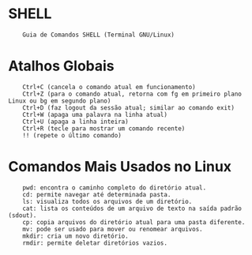 # SHELL
        
        Guia de Comandos SHELL (Terminal GNU/Linux)

# Atalhos Globais

        Ctrl+C (cancela o comando atual em funcionamento)
        Ctrl+Z (para o comando atual, retorna com fg em primeiro plano Linux ou bg em segundo plano)
        Ctrl+D (faz logout da sessão atual; similar ao comando exit)
        Ctrl+W (apaga uma palavra na linha atual)
        Ctrl+U (apaga a linha inteira)
        Ctrl+R (tecle para mostrar um comando recente)
        !! (repete o último comando)

# Comandos Mais Usados no Linux

        pwd: encontra o caminho completo do diretório atual.
        cd: permite navegar até determinada pasta.
        ls: visualiza todos os arquivos de um diretório.
        cat: lista os conteúdos de um arquivo de texto na saída padrão (sdout).
        cp: copia arquivos do diretório atual para uma pasta diferente.
        mv: pode ser usado para mover ou renomear arquivos.
        mkdir: cria um novo diretório.
        rmdir: permite deletar diretórios vazios.